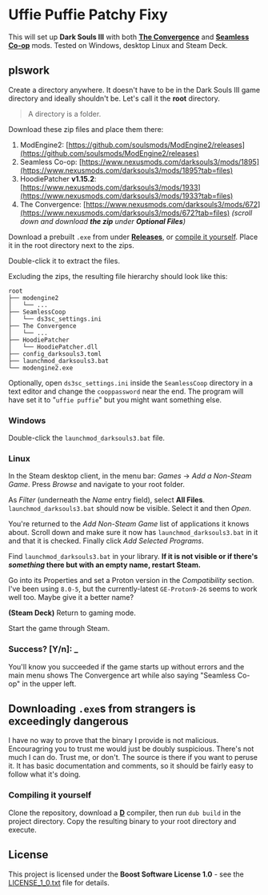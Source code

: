 # Uffie Puffie Patchy Fixy

This will set up **Dark Souls III** with both [**The Convergence**](https://www.nexusmods.com/darksouls3/mods/672) and [**Seamless Co-op**](https://www.nexusmods.com/darksouls3/mods/1895) mods. Tested on Windows, desktop Linux and Steam Deck.

## plswork

Create a directory anywhere. It doesn't have to be in the Dark Souls III game directory and ideally shouldn't be. Let's call it the **root** directory.

> A directory is a folder.

Download these zip files and place them there:

1. ModEngine2: [https://github.com/soulsmods/ModEngine2/releases](https://github.com/soulsmods/ModEngine2/releases)
2. Seamless Co-op: [https://www.nexusmods.com/darksouls3/mods/1895](https://www.nexusmods.com/darksouls3/mods/1895?tab=files)
3. HoodiePatcher **v1.15.2**: [https://www.nexusmods.com/darksouls3/mods/1933](https://www.nexusmods.com/darksouls3/mods/1933?tab=files)
4. The Convergence: [https://www.nexusmods.com/darksouls3/mods/672](https://www.nexusmods.com/darksouls3/mods/672?tab=files) *(scroll down and download **the zip** under **Optional Files**)*

Download a prebuilt `.exe` from under [**Releases**](https://github.com/zorael/plswork/releases), or [compile it yourself](#compiling-it-yourself). Place it in the root directory next to the zips.

Double-click it to extract the files.

Excluding the zips, the resulting file hierarchy should look like this:

```
root
├── modengine2
│   └── ...
├── SeamlessCoop
│   └── ds3sc_settings.ini
├── The Convergence
│   └── ...
├── HoodiePatcher
│   └── HoodiePatcher.dll
├── config_darksouls3.toml
├── launchmod_darksouls3.bat
└── modengine2.exe
```

Optionally, open `ds3sc_settings.ini` inside the `SeamlessCoop` directory in a text editor and change the `cooppassword` near the end. The program will have set it to "`uffie puffie`" but you might want something else.

### Windows

Double-click the `launchmod_darksouls3.bat` file.

### Linux

In the Steam desktop client, in the menu bar: *Games* -> *Add a Non-Steam Game*. Press *Browse* and navigate to your root folder.

As *Filter* (underneath the *Name* entry field), select **All Files**. `launchmod_darksouls3.bat` should now be visible. Select it and then *Open*.

You're returned to the *Add Non-Steam Game* list of applications it knows about. Scroll down and make sure it now has `launchmod_darksouls3.bat` in it and that it is checked. Finally click *Add Selected Programs*.

Find `launchmod_darksouls3.bat` in your library. **If it is not visible or if there's *something* there but with an empty name, restart Steam.**

Go into its Properties and set a Proton version in the *Compatibility* section. I've been using `8.0-5`, but the currently-latest `GE-Proton9-26` seems to work well too. Maybe give it a better name?

**(Steam Deck)** Return to gaming mode.

Start the game through Steam.

### Success? [Y/n]: _

You'll know you succeeded if the game starts up without errors and the main menu shows The Convergence art while also saying "Seamless Co-op" in the upper left.

## Downloading `.exe`s from strangers is exceedingly dangerous

I have no way to prove that the binary I provide is not malicious. Encouragring you to trust me would just be doubly suspicious. There's not much I can do. Trust me, or don't. The source is there if you want to peruse it. It has basic documentation and comments, so it should be fairly easy to follow what it's doing.

### Compiling it yourself

Clone the repository, download a [**D**](https://dlang.org) compiler, then run `dub build` in the project directory. Copy the resulting binary to your root directory and execute.

## License

This project is licensed under the **Boost Software License 1.0** - see the [LICENSE_1_0.txt](LICENSE_1_0.txt) file for details.
